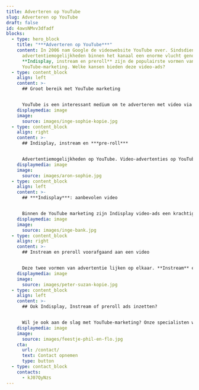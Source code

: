 ```yaml
---
title: Adverteren op YouTube
slug: Adverteren op YouTube
draft: false
id: 4awsNMvv3dfadf
blocks:
  - type: hero_block
    title: "***Adverteren op YouTube***"
    content: In 2006 nam Google de videowebsite YouTube over. Sindsdien hebben de
      advertentiemogelijkheden binnen het kanaal een enorme vlucht genomen.
      **Indisplay, instream en preroll** zijn de populairste vormen van
      YouTube-marketing. Welke kansen bieden deze video-ads?
  - type: content_block
    align: left
    content: >-
      ## Groot bereik met YouTube marketing


      YouTube is een interessant medium om te adverteren met video via indisplay, instream, preroll en andere marketing-uitingen. Na Google is het de grootste zoekmachine; meer dan een miljard mensen wereldwijd gebruiken YouTube wekelijks al dan niet dagelijks. Je bereikt er ruim 95 procent van de internetgebruikers mee. En daarmee ook jouw doelgroep.
    displaymedia: image
    image:
      source: images/inge-sophie-kopie.jpg
  - type: content_block
    align: right
    content: >-
      ## Indisplay, instream en ***pre-roll*** 


      Advertentiemogelijkheden op YouTube. Video-advertenties op YouTube leveren meer op dan traditionele tv-reclames. En dat is ook niet zo gek, want tot YouTube heb je altijd toegang. Of je nu thuis, op je werk of in de trein zit. Hier adverteren is ideaal voor het vergroten van je naamsbekendheid en branding. Je hebt verschillende advertentiemogelijkheden, waaronder **indisplay**, **instream** en **preroll**.
    displaymedia: image
    image:
      source: images/aron-sophie.jpg
  - type: content_block
    align: left
    content: >-
      ## ***Indisplay***: aanbevolen video


      Binnen de YouTube marketing zijn Indisplay video-ads een krachtig instrument om je naamsbekendheid en branding op te krikken. Deze advertenties verschijnen als gesponsorde, aanbevolen video’s boven in zoekresultaten. Nauwelijks van andere video’s en afspeellijsten te onderscheiden, waardoor mensen ze snel aanklikken!
    displaymedia: image
    image:
      source: images/inge-bank.jpg
  - type: content_block
    align: right
    content: >-
      ## Instream en preroll voorafgaand aan een video


      Deze twee vormen van advertentie lijken op elkaar. **Instream** en **preroll** advertenties verschijnen voorafgaand aan een video, duren maximaal dertig seconden en bieden de mogelijkheid om Call To Action (CTA’s), specifieke URL’s te maken. Preroll-ads kun je niet doorspoelen, waardoor je er gegarandeerd impressies mee koopt. Bij Instream hebben kijkers na vijf seconden de mogelijkheid om de advertentie over te slaan. Je betaalt pas nadat iemand meer dan deze 5 seconden heeft gekeken. Hierdoor bereik je alleen de écht geïnteresseerden.
    displaymedia: image
    image:
      source: images/peter-suzan-kopie.jpg
  - type: content_block
    align: left
    content: >-
      ## Ook Indisplay, Instream of preroll ads inzetten?


      Wil je ook aan de slag met YouTube-marketing? Onze specialisten weten hoe je met jouw video ads opvalt tussen de concurrentie en de juiste doelgroep bereikt. Stap voor stap adviseert Phil & Flo over hoe je video zo effectief mogelijk inzet in het reclamenetwerk van YouTube. Termen als indisplay, instream en preroll zijn ons niet vreemd. We weten jouw YouTube-marketing gericht in te zetten door vooraf de karakteristieken van jouw doelgroep in kaart te brengen.
    displaymedia: image
    image:
      source: images/feestje-phil-en-flo.jpg
    cta:
      url: /contact/
      text: Contact opnemen
      type: button
  - type: contact_block
    contacts:
      - kJ07QyNzs
---
```


